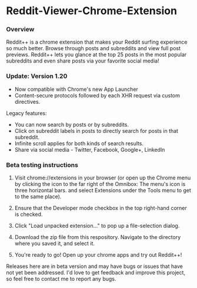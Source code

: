 # Reddit-Viewer-Chrome-Extension

### Overview
Reddit++ is a chrome extension that makes your Reddit surfing experience so much better. Browse through posts and subreddits and view full post previews. Reddit++ lets you glance at the top 25 posts in the most popular subreddits and even share posts via your favorite social media! 

### Update: Version 1.20
* Now compatible with Chrome's new App Launcher
* Content-secure protocols followed by each XHR request via custom directives.

Legacy features:
* You can now search by posts or by subreddits.
* Click on subreddit labels in posts to directly search for posts in that subreddit.
* Infinite scroll applies for both kinds of search results.
* Share via social media - Twitter, Facebook, Google+, LinkedIn

### Beta testing instructions
1. Visit chrome://extensions in your browser (or open up the Chrome menu by clicking the icon to the far right of the Omnibox:  The menu's icon is three horizontal bars. and select Extensions under the Tools menu to get to the same place).

2. Ensure that the Developer mode checkbox in the top right-hand corner is checked.

3. Click "Load unpacked extension…" to pop up a file-selection dialog.

4. Download the zip file from this respository. Navigate to the directory where you saved it, and select it.

5. You're ready to go! Open up your chrome apps and try out Reddit++!

Releases here are in beta version and may have bugs or issues that have not yet been addressed.
I'd love to get feedback and improve this project, so feel free to contact me to report any bugs.

